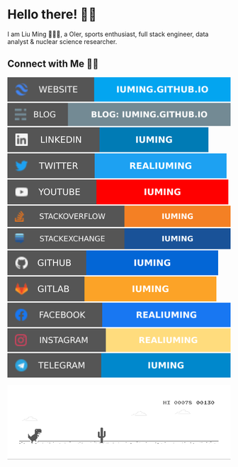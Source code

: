 # Hello there! 👋🏻

I am Liu Ming 🙋🏻‍♂️, a OIer, sports enthusiast, full stack engineer, data analyst & nuclear science researcher.

## Connect with Me 🤝🏻

[![Website](https://github.com/iuming/iuming/blob/master/soc/ws.svg)](https://iuming.github.io/) [![Blog](https://github.com/iuming/iuming/blob/master/soc/bl.svg)](https://iuming.github.io/) [![LinkedIn](https://github.com/iuming/iuming/blob/master/soc/li.svg)](https://www.linkedin.com/in/%E9%93%AD-%E5%88%98-3b505015a/) [![Twitter](https://github.com/iuming/iuming/blob/master/soc/tw.svg)](https://twitter.com/realiuming) [![YouTube](https://github.com/iuming/iuming/blob/master/soc/yt.svg)](https://www.youtube.com/channel/UCiCBHrxp2xNW7OVZNQsdtNw) [![Stack Overflow](https://github.com/iuming/iuming/blob/master/soc/so.svg)](https://stackoverflow.com/users/11960805/iuming) [![Stack Exchange](https://github.com/iuming/iuming/blob/master/soc/se.svg)](https://stackexchange.com/users/16553022/iuming) [![GitHub](https://github.com/iuming/iuming/blob/master/soc/gh.svg)](https://github.com/iuming) [![GitLab](https://github.com/iuming/iuming/blob/master/soc/gl.svg)](https://gitlab.com/iuming) [![Facebook](https://github.com/iuming/iuming/blob/master/soc/fb.svg)](https://www.facebook.com/realiuming) [![Instagram](https://github.com/iuming/iuming/blob/master/soc/ig.svg)](https://instagram.com/realiuming) [![Telegram](https://github.com/iuming/iuming/blob/master/soc/tg.svg)](https://t.me/iuming)

![dino](https://github.com/iuming/iuming/blob/master/dino.gif)

<!--
**iuming/iuming** is a ✨ _special_ ✨ repository because its `README.md` (this file) appears on your GitHub profile.

Here are some ideas to get you started:

- 🔭 I’m currently working on ...
- 🌱 I’m currently learning ...
- 👯 I’m looking to collaborate on ...
- 🤔 I’m looking for help with ...
- 💬 Ask me about ...
- 📫 How to reach me: ...
- 😄 Pronouns: ...
- ⚡ Fun fact: ...
-->
